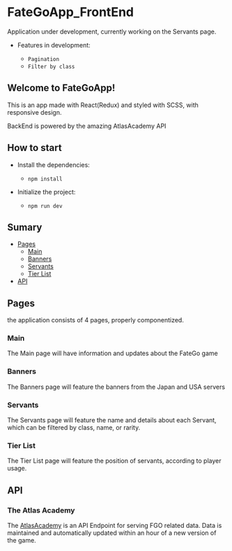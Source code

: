 # FateGoApp_FrontEnd


Application under development, currently working on the Servants page.

* Features in development:

  * `Pagination`
  * `Filter by class`


## Welcome to FateGoApp!

This is an app made with React(Redux) and styled with SCSS, with responsive design.

BackEnd is powered by the amazing AtlasAcademy API

## How to start

* Install the dependencies:

  * `npm install`

* Initialize the project:

  * `npm run dev`


## Sumary

- [Pages](#Pages)
  - [Main](#Main)
  - [Banners](#Banners)
  - [Servants](#Servants)
  - [Tier List](#TierList)
- [API](#API)


## Pages

the application consists of 4 pages, properly componentized.

### Main

The Main page will have information and updates about the FateGo game

### Banners


The Banners page will feature the banners from the Japan and USA servers

### Servants

The Servants page will feature the name and details about each Servant, which can be filtered by class, name, or rarity.

### Tier List


The Tier List page will feature the position of servants, according to player usage.

## API

### The Atlas Academy

The [AtlasAcademy](https://api.atlasacademy.io/rapidoc) is an API Endpoint for serving FGO related data. Data is maintained and automatically updated within an hour of a new version of the game. 

  

